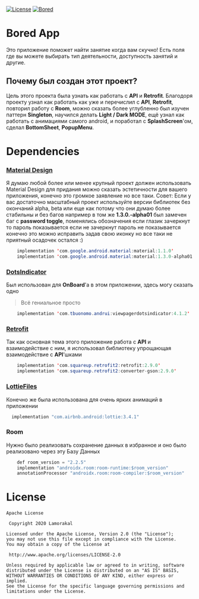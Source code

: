 [![License](https://img.shields.io/badge/License-Apache-brightgreen.svg)](https://opensource.org/licenses/Apache-2.0)
[![Bored](https://img.shields.io/badge/Bored-API-blue.svg)](https://www.boredapi.com/)
# Bored App
Это приложение поможет найти занятие когда вам скучно! Есть поля где вы можете выбирать тип деятельности, доступность занятий и другие.

## Почему был создан этот проект?
Цель этого проекта была узнать как работать с **API** и **Retrofit**. Благодоря проекту узнал как работать как уже и перечислил c **API**, **Retrofit**, повторил работу c **Room**, можно сказать более углубленно был изучен паттерн **Singleton**, научился делать **Light / Dark MODE**, ещё узнал как работать с анимациями самого android, и поработал с **SplashScreen**'ом, сделал **BottomSheet**, **PopupMenu**.

# Dependencies

### [Material Design](https://github.com/material-components/material-components-android)
Я думаю любой более или менее крупный проект должен использовать Material Design для придания можно сказать эстетичности для вашего приложения, конечно это громкое заявление но все таки.
Совет: Если у вас достаточно масштабный проект используйте версии библиотек без окончаний alpha, beta или еще как потому что они думаю более стабильны и без багов например в том же **1.3.0.-alpha01** был замечен баг с **password toggle**, поменялись обозначения если глазик зачеркнут то пароль показывается если не зачеркнут пароль не показывается конечно это можно исправить задав свою иконку но все таки не приятный осадочек остался :)
```java
    implementation 'com.google.android.material:material:1.1.0'
    implementation 'com.google.android.material:material:1.3.0-alpha01'
```

### [DotsIndicator](https://github.com/tommybuonomo/dotsindicator) 
Был использован для **OnBoard**'а в этом приложении, здесь могу сказать одно 
> Всё гениальное просто
```java
    implementation 'com.tbuonomo.andrui:viewpagerdotsindicator:4.1.2'
```

### [Retrofit](https://github.com/square/retrofit)
Так как основная тема этого приложение работа с **API** и взаимодействие с ним, я использовал библиотеку упрощающая взаимодействие с **API**'шками
```java
    implementation 'com.squareup.retrofit2:retrofit:2.9.0'
    implementation 'com.squareup.retrofit2:converter-gson:2.9.0'
```

### [LottieFiles](https://github.com/LottieFiles/lottie-android)
Конечно же была использована для очень ярких анимаций в приложении
```java
  implementation "com.airbnb.android:lottie:3.4.1"
```

### Room
Нужно было реализовать сохранение данных в избранное и оно было реализовано через эту Базу Данных
```java
    def room_version = "2.2.5"
    implementation "androidx.room:room-runtime:$room_version"
    annotationProcessor "androidx.room:room-compiler:$room_version"
```

# License

    Apache License
    
     Copyright 2020 Lamorakal

    Licensed under the Apache License, Version 2.0 (the "License");
    you may not use this file except in compliance with the License.
    You may obtain a copy of the License at

     http://www.apache.org/licenses/LICENSE-2.0

    Unless required by applicable law or agreed to in writing, software
    distributed under the License is distributed on an "AS IS" BASIS,
    WITHOUT WARRANTIES OR CONDITIONS OF ANY KIND, either express or implied.
    See the License for the specific language governing permissions and
    limitations under the License.
    

